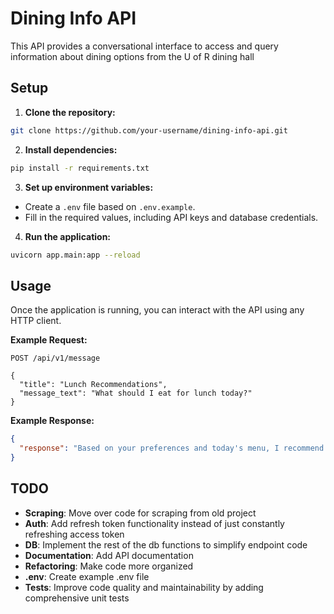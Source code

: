 # Dining Info API

This API provides a conversational interface to access and query information about dining options from the U of R dining hall

## Setup

1. **Clone the repository:**

```bash
git clone https://github.com/your-username/dining-info-api.git
```

2. **Install dependencies:**

```bash
pip install -r requirements.txt
```

3. **Set up environment variables:**

* Create a `.env` file based on `.env.example`.
* Fill in the required values, including API keys and database credentials.

4. **Run the application:**

```bash
uvicorn app.main:app --reload
```

## Usage

Once the application is running, you can interact with the API using any HTTP client.

**Example Request:**

```
POST /api/v1/message

{
  "title": "Lunch Recommendations",
  "message_text": "What should I eat for lunch today?"
}
```

**Example Response:**

```json
{
  "response": "Based on your preferences and today's menu, I recommend the grilled chicken salad with a side of brown rice. It's a good source of protein and complex carbohydrates, perfect for your bodybuilding goals."
}
```

## TODO
* **Scraping**: Move over code for scraping from old project
* **Auth**: Add refresh token functionality instead of just constantly refreshing access token
* **DB**: Implement the rest of the db functions to simplify endpoint code
* **Documentation**: Add API documentation
* **Refactoring**: Make code more organized
* **.env**: Create example .env file
* **Tests**: Improve code quality and maintainability by adding comprehensive unit tests
